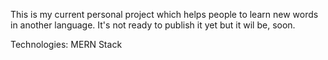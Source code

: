 This is my current personal project which helps people to learn new words in another language.
It's not ready to publish it yet but it wil be, soon.

Technologies:
MERN Stack
